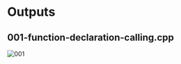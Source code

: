 # Outputs

## 001-function-declaration-calling.cpp
![001](https://github.com/arjamand/school-work/assets/140328490/02151e1c-2d25-455e-ac88-c43937e4db88)
